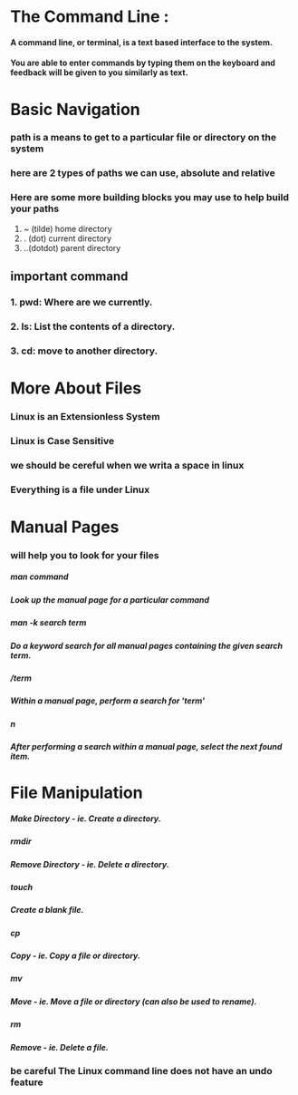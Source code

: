 # The Command Line :
#### A command line, or terminal, is a text based interface to the system. 
#### You are able to enter commands by typing them on the keyboard and feedback will be given to you similarly as text.
# Basic Navigation 
### path is a means to get to a particular file or directory on the system
### here are 2 types of paths we can use, absolute and relative
### Here are some more building blocks you may use to help build your paths
1. ~ (tilde)  home directory
2. . (dot)   current directory
3. ..(dotdot)  parent directory

 ## important command 
### 1. pwd: Where are we currently.
### 2. ls: List the contents of a directory.
### 3. cd: move to another directory.
# More About Files
### Linux is an Extensionless System
### Linux is Case Sensitive
### we should be cereful when we writa a space in linux   
### Everything is a file under Linux 
# Manual Pages 
### will help you to look for your files 

##### man command
##### Look up the manual page for a particular command
##### man -k search term
##### Do a keyword search for all manual pages containing the given search term.
##### /term
##### Within a manual page, perform a search for 'term'
##### n
##### After performing a search within a manual page, select the next found item.
# File Manipulation
##### Make Directory - ie. Create a directory.
##### rmdir
##### Remove Directory - ie. Delete a directory.
##### touch
##### Create a blank file.
##### cp
##### Copy - ie. Copy a file or directory.
##### mv
##### Move - ie. Move a file or directory (can also be used to rename).
##### rm
##### Remove - ie. Delete a file.
### be careful The Linux command line does not have an undo feature


  

